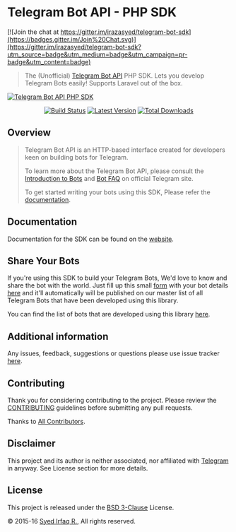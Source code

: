 Telegram Bot API - PHP SDK
==========================

[![Join the chat at https://gitter.im/irazasyed/telegram-bot-sdk](https://badges.gitter.im/Join%20Chat.svg)](https://gitter.im/irazasyed/telegram-bot-sdk?utm_source=badge&utm_medium=badge&utm_campaign=pr-badge&utm_content=badge)

> The (Unofficial) [Telegram Bot API](https://core.telegram.org/bots) PHP SDK. Lets you develop Telegram Bots easily! Supports Laravel out of the box.

[![Telegram Bot API PHP SDK](https://cloud.githubusercontent.com/assets/1915268/8475216/fe774802-20d3-11e5-9692-f54502716d64.png)](https://github.com/irazasyed)

<p align="center">
<a href="https://travis-ci.org/irazasyed/telegram-bot-sdk"><img src="https://img.shields.io/travis/irazasyed/telegram-bot-sdk.svg?style=flat-square" alt="Build Status"/></a>
<a href="https://github.com/irazasyed/telegram-bot-sdk/releases"><img src="https://img.shields.io/github/release/irazasyed/telegram-bot-sdk.svg?style=flat-square" alt="Latest Version"/></a>
<a href="https://packagist.org/packages/irazasyed/telegram-bot-sdk"><img src="https://img.shields.io/packagist/dt/irazasyed/telegram-bot-sdk.svg?style=flat-square" alt="Total Downloads"/></a>
</p>

## Overview

> Telegram Bot API is an HTTP-based interface created for developers keen on building bots for Telegram.
> 
> To learn more about the Telegram Bot API, please consult the [Introduction to Bots](https://core.telegram.org/bots) and [Bot FAQ](https://core.telegram.org/bots/faq) on official Telegram site.
>
> To get started writing your bots using this SDK, Please refer the [documentation][docs].

## Documentation

Documentation for the SDK can be found on the [website][docs].

## Share Your Bots

If you're using this SDK to build your Telegram Bots, We'd love to know and share the bot with the world. Just fill up this small [form][bot-form] with your bot details [here][bot-form] and it'll automatically will be published on our master list of all Telegram Bots that have been developed using this library.

You can find the list of bots that are developed using this library [here](https://docs.google.com/spreadsheets/d/1gM2IwrEDlxsLj6BpDHsfcNHC2lCa0wrYrbCOb3fygv0/pubhtml?gid=1111879877&single=true).

## Additional information

Any issues, feedback, suggestions or questions please use issue tracker [here](https://github.com/irazasyed/telegram-bot-sdk/issues).

## Contributing

Thank you for considering contributing to the project. Please review the [CONTRIBUTING](https://github.com/irazasyed/telegram-bot-sdk/blob/master/docs/contributing.md) guidelines before submitting any pull requests.

Thanks to [All Contributors](https://github.com/irazasyed/telegram-bot-sdk/graphs/contributors).

## Disclaimer

This project and its author is neither associated, nor affiliated with [Telegram](https://telegram.org/) in anyway.
See License section for more details.

## License

This project is released under the [BSD 3-Clause](https://github.com/irazasyed/telegram-bot-sdk/blob/master/LICENSE) License.

© 2015-16 [Syed Irfaq R.](https://github.com/irazasyed), All rights reserved.

[docs]: https://irazasyed.github.io/telegram-bot-sdk/
[bot-form]: http://goo.gl/forms/YQhUhxSsyI
